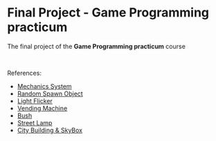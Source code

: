 # Final Project - Game Programming practicum
The final project of the **Game Programming practicum** course

<br>

References:
- [Mechanics System](https://youtu.be/ia5Fnkcc2j4?si=OM3T3cCPkL3cE3OY)
- [Random Spawn Object](https://youtu.be/IbiwNnOv5So?si=8mNqeVPMX8wT38ZZ)
- [Light Flicker](https://youtu.be/iCCFPOdUaNI?si=gyMVQ5wgJ2_5o6sI)
- [Vending Machine](https://images.alphacoders.com/114/1140468.jpg)
- [Bush](https://assetstore.unity.com/packages/3d/vegetation/plants/yughues-free-bushes-13168)
- [Street Lamp](https://assetstore.unity.com/packages/3d/environments/urban/demo-city-by-versatile-studio-mobile-friendly-269772)
- [City Building & SkyBox](https://assetstore.unity.com/packages/3d/environments/simplepoly-city-low-poly-assets-58899)
